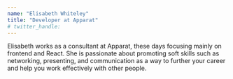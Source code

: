 ```yaml
---
name: "Elisabeth Whiteley"
title: "Developer at Apparat"
# twitter_handle: 
---
```

Elisabeth works as a consultant at Apparat, these days focusing mainly on frontend and React. She is passionate about promoting soft skills such as networking, presenting, and communication as a way to further your career and help you work effectively with other people. 
